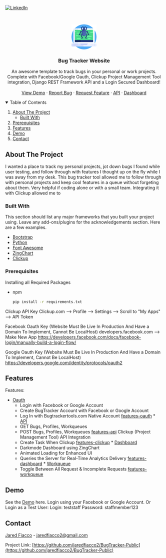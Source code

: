 
<!-- PROJECT SHIELDS -->
[![LinkedIn][linkedin-shield]][linkedin-url]



<!-- PROJECT LOGO -->
<br />
<p align="center">
  <a href="https://github.com/jaredfiacco2/BugTracker-Public">
    <img src="images/bug.png" alt="Logo" width="80" height="80">
  </a>

  <h3 align="center">Bug Tracker Website</h3>

  <p align="center">
    An awesome template to track bugs in your personal or work projects. Complete with Facebook/Google Oauth, Clickup Project Management Tool integration, Django REST Framework API and a Login Secured Dashboard!
    <br />
    <br />
    <a href="https://www.bugtrackertools.com/">View Demo</a>
    ·
    <a href="https://www.bugtrackertools.com/bug/create/">Report Bug</a>
    ·
    <a href="https://www.bugtrackertools.com/bug/create/">Request Feature</a>
    ·
    <a href="https://www.bugtrackertools.com/api/">API</a>
    ·
    <a href="https://www.bugtrackertools.com/bug/dashboard">Dashboard</a>
  </p>
</p>



<!-- TABLE OF CONTENTS -->
<details open="open">
  <summary>Table of Contents</summary>
  <ol>
    <li>
      <a href="#about-the-project">About The Project</a>
      <ul>
        <li><a href="#built-with">Built With</a></li>
      </ul>
    </li>
    <li><a href="#prerequisites">Prerequisites</a></li>
    <li><a href="#features">Features</a></li>
    <li><a href="#demo">Demo</a></li>
    <li><a href="#contact">Contact</a></li>
  </ol>
</details>



<!-- ABOUT THE PROJECT -->
## About The Project

I wanted a place to track my personal projects, jot down bugs I found while user testing, and follow through with features I thought up on the fly while I was away from my desk. This bug tracker tool allowed me to follow through with personal projects and keep cool features in  a queue without forgeting about them. Very helpful if coding alone or with a small team. Integrating it with Clickup allowed me to  

### Built With

This section should list any major frameworks that you built your project using. Leave any add-ons/plugins for the acknowledgements section. Here are a few examples.
* [Bootstrap](https://getbootstrap.com)
* [Python](https://jquery.com)
* [Font Awesome](https://fontawesome.com)
* [ZingChart](https://zingchart.com)
* [Clickup](https://clickup.com)

### Prerequisites

Installing all Required Packages
* npm
  ```sh
  pip install -r requirements.txt
  ```

Clickup API Key
    Clickup.com --> Profile --> Settings --> Scroll to "My Apps" --> API Token

Facebook Oauth Key (Website Must Be Live In Production And Have a Domain To Implement, Cannot Be LocalHost)
    developers.facebook.com --> Make New App
    https://developers.facebook.com/docs/facebook-login/manually-build-a-login-flow/

Google Oauth Key (Website Must Be Live In Production And Have a Domain To Implement, Cannot Be LocalHost)
    https://developers.google.com/identity/protocols/oauth2 


<!-- FEATURES -->
## Features

Features:
   * [Oauth](https://www.bugtrackertools.com/login/)
        - Login with Facebook or Google Account
        - Create BugTracker Account with Facebook or Google Account
        - Log In with Bugtrackertools.com Native Account
        [features-oauth]
    * [API](https://www.bugtrackertools.com/api/)
        - GET Bugs, Profiles, Workqueues
        - POST Bugs, Profiles, Workqueues
        [features-api]
    Clickup (Project Management Tool) API Integration 
        - Create Task When Clickup
        [features-clickup]
    * [Dashboard](https://www.bugtrackertools.com/bug/dashboard)
        - Darkmode Dashboard using ZingChart
        - Animated Loading for Enhanced UI
        - Queries the Server for Real-Time Analytics Delivery
        [features-dashboard]
    * [Workqueue](https://www.bugtrackertools.com/bug/)
        - Toggle Between All Request & Incomplete Requests
        [features-workqueue]



<!-- Demo -->
## Demo

See the [Demo](https://www.bugtrackertools.com/) here.
Login using your Facebook or Google Account.
Or Login as a Test User:
    Login: teststaff
    Password: staffmember123




<!-- CONTACT -->
## Contact

[Jared Fiacco](https://www.linkedin.com/in/jaredfiacco/) - jaredfiacco2@gmail.com

Project Link: [https://github.com/jaredfiacco2/BugTracker-Public](https://github.com/jaredfiacco2/BugTracker-Public)






<!-- MARKDOWN LINKS & IMAGES -->
<!-- https://www.markdownguide.org/basic-syntax/#reference-style-links -->
[linkedin-shield]: https://img.shields.io/badge/-LinkedIn-black.svg?style=for-the-badge&logo=linkedin&colorB=555
[linkedin-url]: https://www.linkedin.com/in/jaredfiacco/
[features-oauth]: images/BugTrackerTools_Oauth.gif
[features-api]: images/BugTrackerTools_API.gif
[features-clickup]: images/BugTrackerTools_V05.gif
[features-dashboard]: images/BugTrackerTools_Dashboard_V01.gif
[features-workqueue]: images/BugTrackerTools_Workqueue.gif